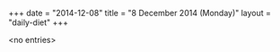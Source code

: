 +++
date = "2014-12-08"
title = "8 December 2014 (Monday)"
layout = "daily-diet"
+++


\<no entries\>


